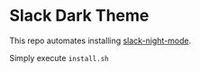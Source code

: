 # Slack Dark Theme

This repo automates installing [slack-night-mode](https://github.com/laCour/slack-night-mode/).

Simply execute `install.sh`

